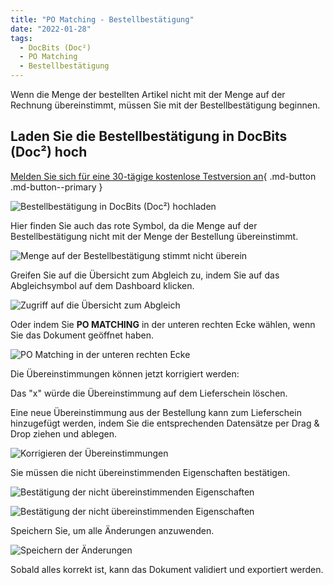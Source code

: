 ```yaml
---
title: "PO Matching - Bestellbestätigung"
date: "2022-01-28"
tags:
  - DocBits (Doc²)
  - PO Matching
  - Bestellbestätigung
---
```


Wenn die Menge der bestellten Artikel nicht mit der Menge auf der Rechnung übereinstimmt, müssen Sie mit der Bestellbestätigung beginnen.

## Laden Sie die Bestellbestätigung in DocBits (Doc²) hoch

[Melden Sie sich für eine 30-tägige kostenlose Testversion an](https://app.polydocs.io){ .md-button .md-button--primary }

![Bestellbestätigung in DocBits (Doc²) hochladen](/_images/docbits/DOC2_POM_OC_1.png "Bestellbestätigung in DocBits (Doc²) hochladen")

Hier finden Sie auch das rote Symbol, da die Menge auf der Bestellbestätigung nicht mit der Menge der Bestellung übereinstimmt.

![Menge auf der Bestellbestätigung stimmt nicht überein](/_images/docbits/DOC2_POM_OC_2.png "Menge auf der Bestellbestätigung stimmt nicht überein")

Greifen Sie auf die Übersicht zum Abgleich zu, indem Sie auf das Abgleichsymbol auf dem Dashboard klicken.

![Zugriff auf die Übersicht zum Abgleich](/_images/docbits/DOC2_POM_OC_3.png "Zugriff auf die Übersicht zum Abgleich")

Oder indem Sie **PO MATCHING** in der unteren rechten Ecke wählen, wenn Sie das Dokument geöffnet haben.

![PO Matching in der unteren rechten Ecke](/_images/docbits/DOC2_POM_DN_4.png "PO Matching in der unteren rechten Ecke")

Die Übereinstimmungen können jetzt korrigiert werden:

Das "x" würde die Übereinstimmung auf dem Lieferschein löschen.

Eine neue Übereinstimmung aus der Bestellung kann zum Lieferschein hinzugefügt werden, indem Sie die entsprechenden Datensätze per Drag & Drop ziehen und ablegen.

![Korrigieren der Übereinstimmungen](/_images/docbits/DOC2_POM_OC_5.png "Korrigieren der Übereinstimmungen")

Sie müssen die nicht übereinstimmenden Eigenschaften bestätigen.

![Bestätigung der nicht übereinstimmenden Eigenschaften](/_images/docbits/DOC2_POM_DN_6.png "Bestätigung der nicht übereinstimmenden Eigenschaften")

![Bestätigung der nicht übereinstimmenden Eigenschaften](/_images/docbits/DOC2_POM_DN_7.png "Bestätigung der nicht übereinstimmenden Eigenschaften")

Speichern Sie, um alle Änderungen anzuwenden.

![Speichern der Änderungen](/_images/docbits/DOC2_POM_DN_8.png "Speichern der Änderungen")

Sobald alles korrekt ist, kann das Dokument validiert und exportiert werden.